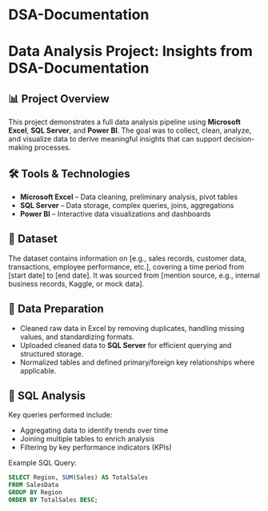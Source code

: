 #  DSA-Documentation
# Data Analysis Project: Insights from DSA-Documentation

## 📊 Project Overview

This project demonstrates a full data analysis pipeline using **Microsoft Excel**, **SQL Server**, and **Power BI**. The goal was to collect, clean, analyze, and visualize data to derive meaningful insights that can support decision-making processes.

## 🛠️ Tools & Technologies

- **Microsoft Excel** – Data cleaning, preliminary analysis, pivot tables
- **SQL Server** – Data storage, complex queries, joins, aggregations
- **Power BI** – Interactive data visualizations and dashboards

## 📁 Dataset

The dataset contains information on [e.g., sales records, customer data, transactions, employee performance, etc.], covering a time period from [start date] to [end date]. It was sourced from [mention source, e.g., internal business records, Kaggle, or mock data].

## 🧹 Data Preparation

- Cleaned raw data in Excel by removing duplicates, handling missing values, and standardizing formats.
- Uploaded cleaned data to **SQL Server** for efficient querying and structured storage.
- Normalized tables and defined primary/foreign key relationships where applicable.

## 🧾 SQL Analysis

Key queries performed include:
- Aggregating data to identify trends over time
- Joining multiple tables to enrich analysis
- Filtering by key performance indicators (KPIs)

Example SQL Query:
```sql 
SELECT Region, SUM(Sales) AS TotalSales
FROM SalesData
GROUP BY Region
ORDER BY TotalSales DESC;
